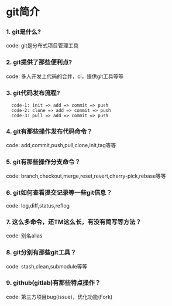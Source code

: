 # git简介

### 1. git是什么?
  code: git是分布式项目管理工具

### 2. git提供了那些便利点?
  code: 多人开发上代码的合并，ci，提供git工具等等

### 3. git代码发布流程?
```
  code-1: init => add => commit => push
  code-2: clone => add => commit => push
  code-3: pull => add => commit => push
```

### 4. git有那些操作发布代码命令？
  code: add,commit,push,pull,clone,init,tag等等

### 5. git有那些操作分支命令？
  code: branch,checkout,merge,reset,revert,cherry-pick,rebase等等

### 6. git如何查看提交记录等一些git信息？
  code: log,diff,status,reflog

### 7. 这么多命令，还TM这么长，有没有简写等方法？
  code: 别名alias

### 8. git分别有那些git工具？
  code: stash,clean,submodule等等

### 9. github(gitlab)有那些特点操作？
  code: 第三方项目bug(issue)，优化功能(Fork)